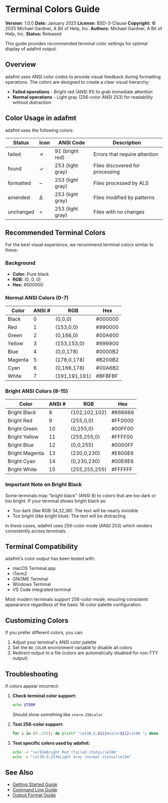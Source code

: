 # Terminal Colors Guide

**Version:** 1.0.0
**Date:** January 2025
**License:** BSD-3-Clause
**Copyright:** © 2025 Michael Gardner, A Bit of Help, Inc.
**Authors:** Michael Gardner, A Bit of Help, Inc.
**Status:** Released

This guide provides recommended terminal color settings for optimal display of adafmt output.

## Overview

adafmt uses ANSI color codes to provide visual feedback during formatting operations. The colors are designed to create a clear visual hierarchy:

- **Failed operations** - Bright red (ANSI 91) to grab immediate attention
- **Normal operations** - Light gray (256-color ANSI 253) for readability without distraction

## Color Usage in adafmt

adafmt uses the following colors:

| Status | Icon | ANSI Code | Description |
|--------|------|-----------|-------------|
| failed | ✗ | 91 (bright red) | Errors that require attention |
| found | ✓ | 253 (light gray) | Files discovered for processing |
| formatted | ~ | 253 (light gray) | Files processed by ALS |
| amended | Δ | 253 (light gray) | Files modified by patterns |
| unchanged | = | 253 (light gray) | Files with no changes |

## Recommended Terminal Colors

For the best visual experience, we recommend terminal colors similar to these:

### Background
- **Color:** Pure black
- **RGB:** (0, 0, 0)
- **Hex:** #000000

### Normal ANSI Colors (0-7)
| Color | ANSI # | RGB | Hex |
|-------|--------|-----|-----|
| Black | 0 | (0,0,0) | #000000 |
| Red | 1 | (153,0,0) | #990000 |
| Green | 2 | (0,166,0) | #00A600 |
| Yellow | 3 | (153,153,0) | #999900 |
| Blue | 4 | (0,0,178) | #0000B2 |
| Magenta | 5 | (178,0,178) | #B200B2 |
| Cyan | 6 | (0,166,178) | #00A6B2 |
| White | 7 | (191,191,191) | #BFBFBF |

### Bright ANSI Colors (8-15)
| Color | ANSI # | RGB | Hex |
|-------|--------|-----|-----|
| Bright Black | 8 | (102,102,102) | #666666 |
| Bright Red | 9 | (255,0,0) | #FF0000 |
| Bright Green | 10 | (0,255,0) | #00FF00 |
| Bright Yellow | 11 | (255,255,0) | #FFFF00 |
| Bright Blue | 12 | (0,0,255) | #0000FF |
| Bright Magenta | 13 | (230,0,230) | #E600E6 |
| Bright Cyan | 14 | (0,230,230) | #00E6E6 |
| Bright White | 15 | (255,255,255) | #FFFFFF |

### Important Note on Bright Black

Some terminals map "bright black" (ANSI 8) to colors that are too dark or too bright. If your terminal shows bright black as:
- Too dark (like RGB 34,32,36): The text will be nearly invisible
- Too bright (like bright blue): The text will be distracting

In these cases, adafmt uses 256-color mode (ANSI 253) which renders consistently across terminals.

## Terminal Compatibility

adafmt's color output has been tested with:
- macOS Terminal.app
- iTerm2
- GNOME Terminal
- Windows Terminal
- VS Code integrated terminal

Most modern terminals support 256-color mode, ensuring consistent appearance regardless of the basic 16-color palette configuration.

## Customizing Colors

If you prefer different colors, you can:

1. Adjust your terminal's ANSI color palette
2. Set the `NO_COLOR` environment variable to disable all colors
3. Redirect output to a file (colors are automatically disabled for non-TTY output)

## Troubleshooting

If colors appear incorrect:

1. **Check terminal color support:**
   ```bash
   echo $TERM
   ```
   Should show something like `xterm-256color`

2. **Test 256-color support:**
   ```bash
   for i in {0..255}; do printf "\e[38;5;${i}mcolor${i}\e[0m "; done
   ```

3. **Test specific colors used by adafmt:**
   ```bash
   echo -e "\e[91mBright Red (failed status)\e[0m"
   echo -e "\e[38;5;253mLight Gray (normal status)\e[0m"
   ```

## See Also

- [Getting Started Guide](getting-started-guide.md)
- [Command Line Guide](command-line-guide.md)
- [Output Format Guide](output-format-guide.md)